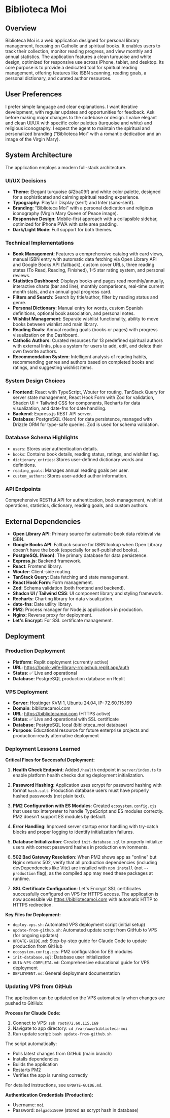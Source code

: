 # Biblioteca Moi

## Overview
Biblioteca Moi is a web application designed for personal library management, focusing on Catholic and spiritual books. It enables users to track their collection, monitor reading progress, and view monthly and annual statistics. The application features a clean turquoise and white design, optimized for responsive use across iPhone, tablet, and desktop. Its core purpose is to provide a dedicated tool for spiritual reading management, offering features like ISBN scanning, reading goals, a personal dictionary, and curated author resources.

## User Preferences
I prefer simple language and clear explanations. I want iterative development, with regular updates and opportunities for feedback. Ask before making major changes to the codebase or design. I value elegant and clean UI/UX with specific color palettes (turquoise and white) and religious iconography. I expect the agent to maintain the spiritual and personalized branding ("Biblioteca Moi" with a romantic dedication and an image of the Virgin Mary).

## System Architecture
The application employs a modern full-stack architecture.

### UI/UX Decisions
- **Theme**: Elegant turquoise (#2ba09f) and white color palette, designed for a sophisticated and calming spiritual reading experience.
- **Typography**: Playfair Display (serif) and Inter (sans-serif).
- **Branding**: "Biblioteca Moi" with a personal dedication and religious iconography (Virgin Mary Queen of Peace image).
- **Responsive Design**: Mobile-first approach with a collapsible sidebar, optimized for iPhone PWA with safe area padding.
- **Dark/Light Mode**: Full support for both themes.

### Technical Implementations
- **Book Management**: Features a comprehensive catalog with card views, manual ISBN entry with automatic data fetching via Open Library API and Google Books API (fallback), custom cover URLs, three reading states (To Read, Reading, Finished), 1-5 star rating system, and personal reviews.
- **Statistics Dashboard**: Displays books and pages read monthly/annually, interactive charts (bar and line), monthly comparisons, real-time current month stats, and an annual goal progress card.
- **Filters and Search**: Search by title/author, filter by reading status and genre.
- **Personal Dictionary**: Manual entry for words, custom Spanish definitions, optional book association, and personal notes.
- **Wishlist Management**: Separate wishlist functionality, ability to move books between wishlist and main library.
- **Reading Goals**: Annual reading goals (books or pages) with progress visualization on the Dashboard.
- **Catholic Authors**: Curated resources for 13 predefined spiritual authors with external links, plus a system for users to add, edit, and delete their own favorite authors.
- **Recommendation System**: Intelligent analysis of reading habits, recommending genres and authors based on completed books and ratings, and suggesting wishlist items.

### System Design Choices
- **Frontend**: React with TypeScript, Wouter for routing, TanStack Query for server state management, React Hook Form with Zod for validation, Shadcn UI + Tailwind CSS for components, Recharts for data visualization, and date-fns for date handling.
- **Backend**: Express.js REST API server.
- **Database**: PostgreSQL (Neon) for data persistence, managed with Drizzle ORM for type-safe queries. Zod is used for schema validation.

### Database Schema Highlights
- `users`: Stores user authentication details.
- `books`: Contains book details, reading status, ratings, and wishlist flag.
- `dictionary_entries`: Stores user-defined dictionary words and definitions.
- `reading_goals`: Manages annual reading goals per user.
- `custom_authors`: Stores user-added author information.

### API Endpoints
Comprehensive RESTful API for authentication, book management, wishlist operations, statistics, dictionary, reading goals, and custom authors.

## External Dependencies
- **Open Library API**: Primary source for automatic book data retrieval via ISBN.
- **Google Books API**: Fallback source for ISBN lookup when Open Library doesn't have the book (especially for self-published books).
- **PostgreSQL (Neon)**: The primary database for data persistence.
- **Express.js**: Backend framework.
- **React**: Frontend library.
- **Wouter**: Client-side routing.
- **TanStack Query**: Data fetching and state management.
- **React Hook Form**: Form management.
- **Zod**: Schema validation (both frontend and backend).
- **Shadcn UI / Tailwind CSS**: UI component library and styling framework.
- **Recharts**: Charting library for data visualization.
- **date-fns**: Date utility library.
- **PM2**: Process manager for Node.js applications in production.
- **Nginx**: Reverse proxy for deployment.
- **Let's Encrypt**: For SSL certificate management.

## Deployment

### Production Deployment
- **Platform**: Replit deployment (currently active)
- **URL**: https://book-wife-library-rrojashub.replit.app/auth
- **Status**: ✅ Live and operational
- **Database**: PostgreSQL production database on Replit

### VPS Deployment
- **Server**: Hostinger KVM 1, Ubuntu 24.04, IP: 72.60.115.169
- **Domain**: bibliotecamoi.com
- **URL**: https://bibliotecamoi.com (HTTPS active)
- **Status**: ✅ Live and operational with SSL certificate
- **Database**: PostgreSQL local (biblioteca_moi database)
- **Purpose**: Educational resource for future enterprise projects and production-ready alternative deployment

### Deployment Lessons Learned

**Critical Fixes for Successful Deployment:**

1. **Health Check Endpoint**: Added `/health` endpoint in `server/index.ts` to enable platform health checks during deployment initialization.

2. **Password Hashing**: Application uses scrypt for password hashing with format `hash.salt`. Production database users must have properly hashed passwords (not plain text).

3. **PM2 Configuration with ES Modules**: Created `ecosystem.config.cjs` that uses tsx interpreter to handle TypeScript and ES modules correctly. PM2 doesn't support ES modules by default.

4. **Error Handling**: Improved server startup error handling with try-catch blocks and proper logging to identify initialization failures.

5. **Database Initialization**: Created `init-database.sql` to properly initialize users with correct password hashes in production environments.

6. **502 Bad Gateway Resolution**: When PM2 shows app as "online" but Nginx returns 502, verify that all production dependencies (including devDependencies like Vite) are installed with `npm install` (not `--production` flag), as the compiled app may need these packages at runtime.

7. **SSL Certificate Configuration**: Let's Encrypt SSL certificates successfully configured on VPS for HTTPS access. The application is now accessible via https://bibliotecamoi.com with automatic HTTP to HTTPS redirection.

**Key Files for Deployment:**
- `deploy-vps.sh`: Automated VPS deployment script (initial setup)
- `update-from-github.sh`: Automated update script from GitHub to VPS (for ongoing updates)
- `UPDATE-GUIDE.md`: Step-by-step guide for Claude Code to update production from GitHub
- `ecosystem.config.cjs`: PM2 configuration for ES modules
- `init-database.sql`: Database user initialization
- `GUIA-VPS-COMPLETA.md`: Comprehensive educational guide for VPS deployment
- `DEPLOYMENT.md`: General deployment documentation

### Updating VPS from GitHub

The application can be updated on the VPS automatically when changes are pushed to GitHub:

**Process for Claude Code:**
1. Connect to VPS: `ssh root@72.60.115.169`
2. Navigate to app directory: `cd /var/www/biblioteca-moi`
3. Run update script: `bash update-from-github.sh`

The script automatically:
- Pulls latest changes from GitHub (main branch)
- Installs dependencies
- Builds the application
- Restarts PM2
- Verifies the app is running correctly

For detailed instructions, see `UPDATE-GUIDE.md`.

**Authentication Credentials (Production):**
- Username: `moi`
- Password: `Delgado1509#` (stored as scrypt hash in database)